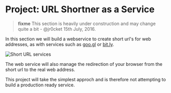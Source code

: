 # Project: URL Shortner as a Service

> **fixme** This section is heavily under construction and may change quite a bit - @jr0cket 15th July, 2016.

In this section we will build a webservice to create short url's for web addresses, as with services such as [goo.gl]() or [bit.ly](https://bit.ly).

![Short URL services](http://www.strategic-planet.com/wp-content/uploads/2013/03/url-shortener.png)

The web service will also manage the redirection of your browser from the short url to the real web address.

This project will take the simplest approch and is therefore not attempting to build a production ready service.
